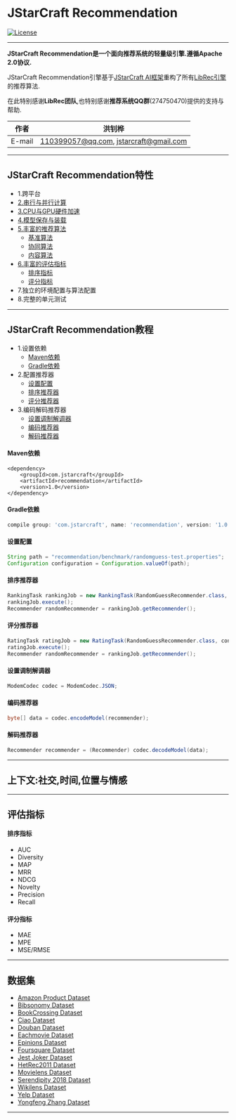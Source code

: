 JStarCraft Recommendation
==========

[![License](https://img.shields.io/badge/license-Apache%202-4EB1BA.svg)](https://www.apache.org/licenses/LICENSE-2.0.html)

*****

**JStarCraft Recommendation是一个面向推荐系统的轻量级引擎.遵循Apache 2.0协议.**

JStarCraft Recommendation引擎基于[JStarCraft AI框架](https://github.com/HongZhaoHua/jstarcraft-ai-1.0)重构了所有[LibRec引擎](https://github.com/guoguibing/librec)的推荐算法.

在此特别感谢**LibRec团队**,也特别感谢**推荐系统QQ群**(274750470)提供的支持与帮助.

|作者|洪钊桦|
|---|---
|E-mail|110399057@qq.com, jstarcraft@gmail.com

*****

## JStarCraft Recommendation特性

* 1.跨平台
* [2.串行与并行计算](https://github.com/HongZhaoHua/jstarcraft-ai-1.0)
* [3.CPU与GPU硬件加速](https://github.com/HongZhaoHua/jstarcraft-ai-1.0)
* [4.模型保存与装载](https://github.com/HongZhaoHua/jstarcraft-ai-1.0)
* [5.丰富的推荐算法](https://github.com/HongZhaoHua/jstarcraft-recommendation/wiki/%E6%8E%A8%E8%8D%90%E7%AE%97%E6%B3%95)
    * [基准算法](https://github.com/HongZhaoHua/jstarcraft-recommendation/wiki/%E6%8E%A8%E8%8D%90%E7%AE%97%E6%B3%95#%E5%9F%BA%E5%87%86%E7%AE%97%E6%B3%95)
    * [协同算法](https://github.com/HongZhaoHua/jstarcraft-recommendation/wiki/%E6%8E%A8%E8%8D%90%E7%AE%97%E6%B3%95#%E5%8D%8F%E5%90%8C%E7%AE%97%E6%B3%95)
    * [内容算法](https://github.com/HongZhaoHua/jstarcraft-recommendation/wiki/%E6%8E%A8%E8%8D%90%E7%AE%97%E6%B3%95#%E5%86%85%E5%AE%B9%E7%AE%97%E6%B3%95)
* [6.丰富的评估指标](#评估指标)
    * [排序指标](#排序指标)
    * [评分指标](#评分指标)
* 7.独立的环境配置与算法配置
* 8.完整的单元测试

*****

## JStarCraft Recommendation教程

* 1.设置依赖
    * [Maven依赖](#Maven依赖)
    * [Gradle依赖](#Gradle依赖)
* 2.配置推荐器
    * [设置配置](#设置配置)
    * [排序推荐器](#排序推荐器)
    * [评分推荐器](#评分推荐器)
* 3.编码解码推荐器
    * [设置调制解调器](#设置调制解调器)
    * [编码推荐器](#编码推荐器)
    * [解码推荐器](#解码推荐器)

#### Maven依赖

```maven
<dependency>
    <groupId>com.jstarcraft</groupId>
    <artifactId>recommendation</artifactId>
    <version>1.0</version>
</dependency>
```

#### Gradle依赖

```gradle
compile group: 'com.jstarcraft', name: 'recommendation', version: '1.0'
```

#### 设置配置

```java
String path = "recommendation/benchmark/randomguess-test.properties";
Configuration configuration = Configuration.valueOf(path);
```

#### 排序推荐器
```java
RankingTask rankingJob = new RankingTask(RandomGuessRecommender.class, configuration);
rankingJob.execute();
Recommender randomRecommender = rankingJob.getRecommender();
```

#### 评分推荐器
```java
RatingTask ratingJob = new RatingTask(RandomGuessRecommender.class, configuration);
ratingJob.execute();
Recommender randomRecommender = rankingJob.getRecommender();
```

#### 设置调制解调器

```java
ModemCodec codec = ModemCodec.JSON;
```

#### 编码推荐器

```java
byte[] data = codec.encodeModel(recommender);
```

#### 解码推荐器

```java
Recommender recommender = (Recommender) codec.decodeModel(data);
```

*****

## 上下文:社交,时间,位置与情感

*****

## 评估指标

#### 排序指标
- AUC
- Diversity
- MAP
- MRR
- NDCG
- Novelty
- Precision
- Recall

#### 评分指标
- MAE
- MPE
- MSE/RMSE

*****

## 数据集

* [Amazon Product Dataset](http://jmcauley.ucsd.edu/data/amazon/)
* [Bibsonomy Dataset](https://www.kde.cs.uni-kassel.de/wp-content/uploads/bibsonomy/)
* [BookCrossing Dataset](https://grouplens.org/datasets/book-crossing/)
* [Ciao Dataset](https://www.cse.msu.edu/~tangjili/datasetcode/truststudy.htm)
* [Douban Dataset](http://smiles.xjtu.edu.cn/Download/Download_Douban.html)
* [Eachmovie Dataset](https://grouplens.org/datasets/eachmovie/)
* [Epinions Dataset](http://www.trustlet.org/epinions.html)
* [Foursquare Dataset](https://sites.google.com/site/yangdingqi/home/foursquare-dataset)
* [Jest Joker Dataset](https://grouplens.org/datasets/jester/)
* [HetRec2011 Dataset](https://grouplens.org/datasets/hetrec-2011/)
* [Movielens Dataset](https://grouplens.org/datasets/movielens/)
* [Serendipity 2018 Dataset](https://grouplens.org/datasets/serendipity-2018/)
* [Wikilens Dataset](https://grouplens.org/datasets/wikilens/)
* [Yelp Dataset](https://www.yelp.com/dataset)
* [Yongfeng Zhang Dataset](http://yongfeng.me/dataset/)

*****
